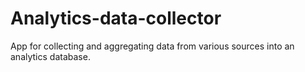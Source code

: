 # Analytics-data-collector

App for collecting and aggregating data from various sources into an analytics database.

